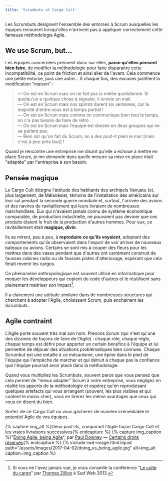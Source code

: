 ```yaml
---
title: 'Scrumbuts et Cargo Cult'
---
```


Les <span lang="en">Scrumbuts</span> désignent l'ensemble des entorses à
<span lang="en">Scrum</span> auxquelles les équipes recourent lorsqu'elles
n'arrivent pas à appliquer correctement cette fameuse méthodologie Agile.

<!-- more -->

## <span lang="en">We use Scrum, but…</span>

Les équipes concernées prennent donc sur elles, **parce qu'elles pensent bien
faire**, de modifier la méthodologie pour faire disparaitre cette
incompatibilité, ce point de friction et ainsi aller de l'avant. Cela commence
une petite entorse, puis une autre… À chaque fois, des excuses justifient la
modification "maison" :

> — On est en <span lang="en">Scrum</span> mais on ne fait pas la mêlée
> quotidienne. Si quelqu'un a quelque chose à signaler, il envoie un mail.  
> — On est en <span lang="en">Scrum</span> mais nos sprints durent six semaines,
> car la majorité d'entre nous est à temps partiel !  
> — On est en <span lang="en">Scrum</span> mais comme on communique bien tout le
> temps, on n'a pas besoin de faire de rétro.  
> — On est en <span lang="en">Scrum</span> mais l'équipe est divisée en deux
> groupes qui ne se parlent pas.  
> — Bien sûr qu'on fait du <span lang="en">Scrum</span>, on a des post-it plein
> le mur [mais c'est à peu près tout] !

Quand je rencontre une entreprise me disant qu'elle a échoué à mettre en place
Scrum, je me demande dans quelle mesure sa mise en place était "adaptée" par
l'entreprise à son besoin.

## Pensée magique

Le <span lang="en">Cargo Cult</span> désigne l'attitude des habitants des
archipels Vanuatu (et, plus largement, de Mélanésie), témoins de l'installation
des américains sur leur sol pendant la seconde guerre mondiale et, surtout,
l'arrivée des avions et des navires de ravitaillement qui leurs livraient de
nombreuses marchandises. Eux qui n'avaient jamais connu de système économique
comparable, de production industrielle, ne pouvaient pas deviner que ces
produits étaient le fruit de la production d'autres hommes. Pour eux, ce
ravitaillement était **magique, divin**.

Ils se mirent, peu à peu, à **reproduire ce qu'ils voyaient**, adoptant des
comportements qu'ils observaient dans l'espoir de voir arriver de nouveaux
bateaux ou avions. Certains se sont mis à couper des fleurs pour les mettres
dans des vases pendant que d'autres ont carrément construit de fausses cabines
radio ou de fausses pistes d'atterissage, espérant que cela ferait revenir les
cargos.

Ce phénomène anthropologique est souvent utilisé en informatique pour moquer les
développeurs qui copient du code d'autres et le réutilisent sans pleinement
maitriser son impact[^tzi].

[^tzi]: Si vous ne l'avez jamais vue, je vous conseille la conférence
  "[Le culte du cargo](https://vimeo.com/70060075)" par
  [Thomas Zilliox](https://twitter.com/iamtzi 'Compte Twitter de Thomas Zilliox')
  à Sud Web 2013.

Il a clairement une attitude similaire dans de nombreuses structures qui
cherchent à adopter l'Agile, choisissent Scrum, puis enchainent les
<span lang="en">Scrumbuts</span>.

## Agile contraint

L'Agile porte souvent très mal son nom. Prenons <span lang="en">Scrum</span>
(qui n'est qu'une des dizaines de façons de faire de l'Agile) : chaque rôle,
chaque règle, chaque temps est défini pour apporter un certain bénéfice à
l'équipe et lui permettre de déjouer des situations problématiques bien connues.
Chaque <span lang="en">Scrumbut</span> est une entaille à ce mécanisme, une
épine dans le pied de l'équipe qui l'empêche de marcher et qui détruit à chaque
pas la confiance que l'équipe pourrait avoir placé dans la méthodologie.

Quand vous multipliez les <span lang="en">Scrumbuts</span>, souvent parce que
vous pensez que cela permet de "mieux adapter" <span lang="en">Scrum</span> à
votre entreprise, vous négligez en réalité les apports de la méthodologie et
espérez qu'en reproduisant quelques artefacts qui vous arrangent (souvent, les
plus visibles et qui coûtent le moins cher), vous en tirerez les même avantages
que ceux qui vous en disent du bien.

Sortez de ce <span lang="en">Cargo Cult</span> ou vous gâcherez de manière
irrémédiable le potentiel Agile de vos équipes.

{% capture img_alt %}Deux post-its, comparant l'Agile façon Cargo Cult et les
vraies livraisons successives{% endcapture %}
{% capture img_caption %}"<a href="https://www.flickr.com/photos/psd/9588038559" title="Lien vers la photo sur Flickr">Doing
Agile, being Agile</a>", par
<a href="https://www.flickr.com/photos/psd/" title="Profil Flickr de Paul Downey">Paul
Downey</a> —
<a href="https://creativecommons.org/licenses/by/2.0/" class="photo-license-url" rel="license cc:license" target="_newtab" ><span>Certains
droits réservés</span></a>{% endcapture %} {% include rwd-image.html.liquid
path="/assets/images/2017-04-02/doing_vs_being_agile.jpg"
alt=img_alt
caption=img_caption
%}
